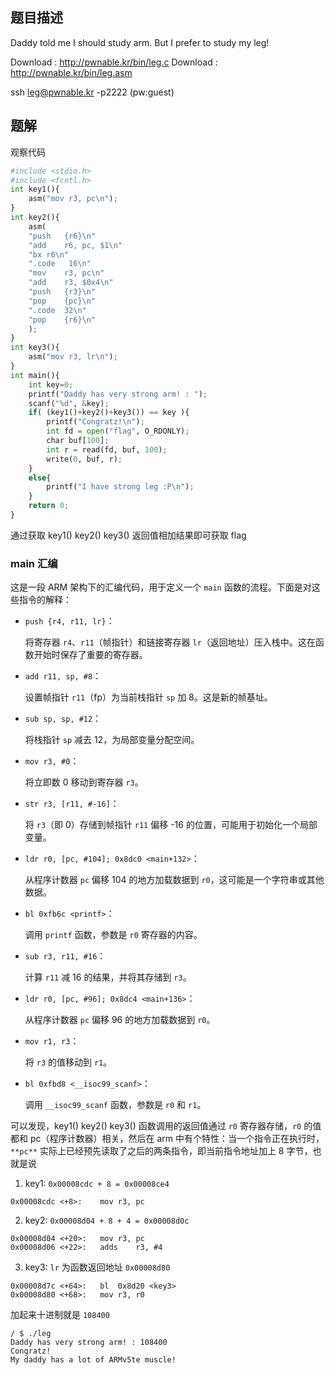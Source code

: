 ## 题目描述

Daddy told me I should study arm. But I prefer to study my leg!

Download : http://pwnable.kr/bin/leg.c Download : http://pwnable.kr/bin/leg.asm

ssh leg@pwnable.kr -p2222 (pw:guest)

## 题解

观察代码

```python
#include <stdio.h>
#include <fcntl.h>
int key1(){
	asm("mov r3, pc\n");
}
int key2(){
	asm(
	"push	{r6}\n"
	"add	r6, pc, $1\n"
	"bx	r6\n"
	".code   16\n"
	"mov	r3, pc\n"
	"add	r3, $0x4\n"
	"push	{r3}\n"
	"pop	{pc}\n"
	".code	32\n"
	"pop	{r6}\n"
	);
}
int key3(){
	asm("mov r3, lr\n");
}
int main(){
	int key=0;
	printf("Daddy has very strong arm! : ");
	scanf("%d", &key);
	if( (key1()+key2()+key3()) == key ){
		printf("Congratz!\n");
		int fd = open("flag", O_RDONLY);
		char buf[100];
		int r = read(fd, buf, 100);
		write(0, buf, r);
	}
	else{
		printf("I have strong leg :P\n");
	}
	return 0;
}
```

通过获取 key1() key2() key3() 返回值相加结果即可获取 flag

### main 汇编

这是一段 ARM 架构下的汇编代码，用于定义一个 `main` 函数的流程。下面是对这些指令的解释：

* `push {r4, r11, lr}`：

  将寄存器 `r4`、`r11`（帧指针）和链接寄存器 `lr`（返回地址）压入栈中。这在函数开始时保存了重要的寄存器。

* `add r11, sp, #8`：

  设置帧指针 `r11`（fp）为当前栈指针 `sp` 加 8。这是新的帧基址。

* `sub sp, sp, #12`：

  将栈指针 `sp` 减去 12，为局部变量分配空间。

* `mov r3, #0`：

  将立即数 0 移动到寄存器 `r3`。

* `str r3, [r11, #-16]`：

  将 `r3`（即 0）存储到帧指针 `r11` 偏移 -16 的位置，可能用于初始化一个局部变量。

* `ldr r0, [pc, #104]; 0x8dc0 <main+132>`：

  从程序计数器 `pc` 偏移 104 的地方加载数据到 `r0`，这可能是一个字符串或其他数据。

* `bl 0xfb6c <printf>`：

  调用 `printf` 函数，参数是 `r0` 寄存器的内容。

* `sub r3, r11, #16`：

  计算 `r11` 减 16 的结果，并将其存储到 `r3`。

* `ldr r0, [pc, #96]; 0x8dc4 <main+136>`：

  从程序计数器 `pc` 偏移 96 的地方加载数据到 `r0`。

* `mov r1, r3`：

  将 `r3` 的值移动到 `r1`。

* `bl 0xfbd8 <__isoc99_scanf>`：

  调用 `__isoc99_scanf` 函数，参数是 `r0` 和 `r1`。

可以发现，key1() key2() key3() 函数调用的返回值通过 `r0` 寄存器存储，`r0` 的值都和 pc（程序计数器）相关，然后在 arm 中有个特性：当一个指令正在执行时，`**pc**` 实际上已经预先读取了之后的两条指令，即当前指令地址加上 8 字节，也就是说

1. key1: `0x00008cdc + 8 = 0x00008ce4`

```asm6502
0x00008cdc <+8>:	mov	r3, pc
```

2. key2: `0x00008d04 + 8 + 4 = 0x00008d0c`

```asm6502
0x00008d04 <+20>:	mov	r3, pc
0x00008d06 <+22>:	adds	r3, #4
```

3. key3: `lr` 为函数返回地址 `0x00008d80`

```asm6502
0x00008d7c <+64>:	bl	0x8d20 <key3>
0x00008d80 <+68>:	mov	r3, r0
```

加起来十进制就是 `108400`

```asm6502
/ $ ./leg
Daddy has very strong arm! : 108400
Congratz!
My daddy has a lot of ARMv5te muscle!
```